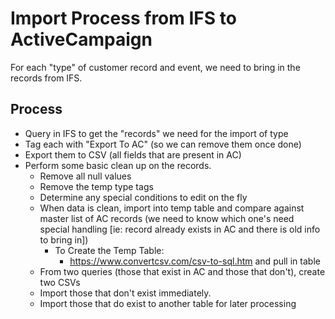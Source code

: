 # Import Process from IFS to ActiveCampaign
For each "type" of customer record and event, we need to bring in the records from IFS. 

## Process
 * Query in IFS to get the "records" we need for the import of type
 * Tag each with "Export To AC" (so we can remove them once done)
 * Export them to CSV (all fields that are present in AC)
 * Perform some basic clean up on the records. 
   * Remove all null values
   * Remove the temp type tags
   * Determine any special conditions to edit on the fly
   * When data is clean, import into temp table and compare against master list of AC records (we need to know which one's need special handling [ie: record already exists in AC and there is old info to bring in])
     * To Create the Temp Table: 
       * https://www.convertcsv.com/csv-to-sql.htm and pull in table
   * From two queries (those that exist in AC and those that don't), create two CSVs
   * Import those that don't exist immediately.
   * Import those that do exist to another table for later processing

